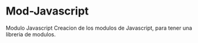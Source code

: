 # Mod-Javascript
Modulo Javascript
Creacion de los modulos de Javascript, para tener una libreria de modulos.
